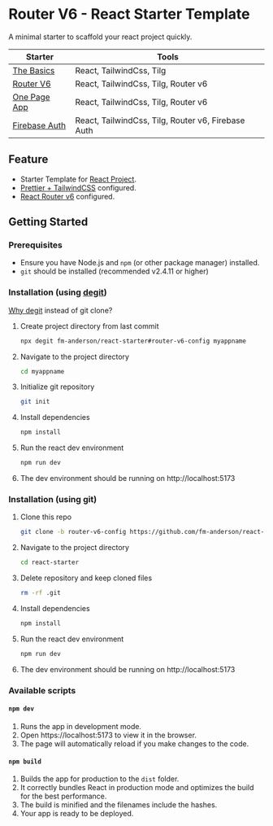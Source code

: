 # Router V6 - React Starter Template


A minimal starter to scaffold your react project quickly.

| Starter                                                                                 | Tools                                              |
| --------------------------------------------------------------------------------------- | -------------------------------------------------- |
| [The Basics](https://github.com/fm-anderson/react-starter#readme)                       | React, TailwindCss, Tilg                           |
| [Router V6](https://github.com/fm-anderson/react-starter/tree/router-v6-config#readme)  | React, TailwindCss, Tilg, Router v6                |
| [One Page App](https://github.com/fm-anderson/react-starter/tree/one-page#readme)       | React, TailwindCss, Tilg, Router v6                |
| [Firebase Auth](https://github.com/fm-anderson/react-starter/tree/firebase-auth#readme) | React, TailwindCss, Tilg, Router v6, Firebase Auth |

## Feature

- Starter Template for [React Project](https://react.dev/).
- [Prettier + TailwindCSS](https://tailwindcss.com/blog/automatic-class-sorting-with-prettier) configured.
- [React Router v6](https://reactrouter.com/en/main/routers/picking-a-router#using-v64-data-apis) configured.


## Getting Started

### Prerequisites

- Ensure you have Node.js and `npm` (or other package manager) installed.
- `git` should be installed (recommended v2.4.11 or higher)

### Installation (using [degit](https://github.com/Rich-Harris/degit))

[Why degit](https://github.com/Rich-Harris/degit#wait-isnt-this-just-git-clone---depth-1) instead of git clone?

1. Create project directory from last commit
   ```sh
   npx degit fm-anderson/react-starter#router-v6-config myappname
   ```
2. Navigate to the project directory
   ```sh
   cd myappname
   ```
3. Initialize git repository
   ```sh
   git init
   ```
4. Install dependencies
   ```sh
   npm install
   ```
5. Run the react dev environment
   ```sh
   npm run dev
   ```
6. The dev environment should be running on http://localhost:5173

### Installation (using git)

1. Clone this repo
   ```sh
   git clone -b router-v6-config https://github.com/fm-anderson/react-starter.git
   ```
2. Navigate to the project directory
   ```sh
   cd react-starter
   ```
3. Delete repository and keep cloned files
   ```sh
   rm -rf .git
   ```
4. Install dependencies
   ```sh
   npm install
   ```
5. Run the react dev environment
   ```sh
   npm run dev
   ```
6. The dev environment should be running on http://localhost:5173

### Available scripts

#### `npm dev`

1. Runs the app in development mode.
2. Open https://localhost:5173 to view it in the browser.
3. The page will automatically reload if you make changes to the code.

#### `npm build`

1. Builds the app for production to the `dist` folder.
2. It correctly bundles React in production mode and optimizes the build for the best performance.
3. The build is minified and the filenames include the hashes.
4. Your app is ready to be deployed.
